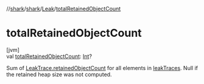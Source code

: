 //[shark](../../../index.md)/[shark](../index.md)/[Leak](index.md)/[totalRetainedObjectCount](total-retained-object-count.md)

# totalRetainedObjectCount

[jvm]\
val [totalRetainedObjectCount](total-retained-object-count.md): [Int](https://kotlinlang.org/api/latest/jvm/stdlib/kotlin/-int/index.html)?

Sum of [LeakTrace.retainedObjectCount](../-leak-trace/retained-object-count.md) for all elements in [leakTraces](leak-traces.md). Null if the retained heap size was not computed.

